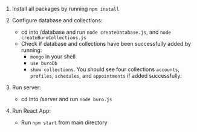 1. Install all packages by running ```npm install```
2. Configure database and collections:
	- cd into /database and run ```node createDatabase.js```, and ```node createBuroCollections.js```
	- Check if database and collections have been successfully added by running: 
		* ```mongo``` in your shell
		* ```use buroDb```
		* ```show collections```. You should see four collections `accounts`, `profiles`, `schedules`, and `appointments` if added successfully. 

3. Run server:
	- cd into /server and run ```node buro.js```

4. Run React App:
	- Run ```npm start``` from main directory
